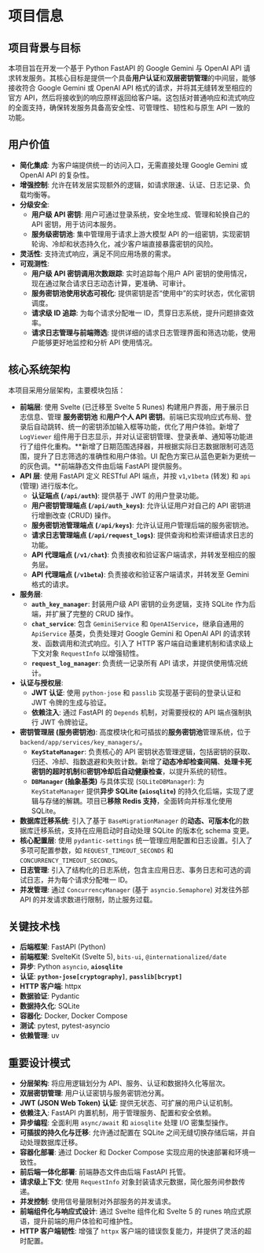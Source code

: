 # 项目信息

## 项目背景与目标

本项目旨在开发一个基于 Python FastAPI 的 Google Gemini 与 OpenAI API 请求转发服务。其核心目标是提供一个具备**用户认证**和**双层密钥管理**的中间层，能够接收符合 Google Gemini 或 OpenAI API 格式的请求，并将其无缝转发至相应的官方 API，然后将接收到的响应原样返回给客户端。这包括对普通响应和流式响应的全面支持，确保转发服务具备高安全性、可管理性、韧性和与原生 API 一致的功能。

## 用户价值

- **简化集成**: 为客户端提供统一的访问入口，无需直接处理 Google Gemini 或 OpenAI API 的复杂性。
- **增强控制**: 允许在转发层实现额外的逻辑，如请求限速、认证、日志记录、负载均衡等。
- **分级安全**:
  - **用户级 API 密钥**: 用户可通过登录系统，安全地生成、管理和轮换自己的 API 密钥，用于访问本服务。
  - **服务级密钥池**: 集中管理用于请求上游大模型 API 的一组密钥，实现密钥轮询、冷却和状态持久化，减少客户端直接暴露密钥的风险。
- **灵活性**: 支持流式响应，满足不同应用场景的需求。
- **可观测性**:
  - **用户级 API 密钥调用次数跟踪**: 实时追踪每个用户 API 密钥的使用情况，现在通过聚合请求日志动态计算，更准确、可审计。
  - **服务密钥池使用状态可视化**: 提供密钥是否“使用中”的实时状态，优化密钥调度。
  - **请求级 ID 追踪**: 为每个请求分配唯一 ID，贯穿日志系统，提升问题排查效率。
  - **请求日志管理与前端筛选**: 提供详细的请求日志管理界面和筛选功能，使用户能够更好地监控和分析 API 使用情况。

## 核心系统架构

本项目采用分层架构，主要模块包括：

- **前端层**: 使用 Svelte (已迁移至 Svelte 5 Runes) 构建用户界面，用于展示日志信息、管理 **服务密钥池** 和**用户个人 API 密钥**。前端已实现响应式布局、登录后自动跳转、统一的密钥添加输入框等功能，优化了用户体验。新增了 `LogViewer` 组件用于日志显示，并对认证密钥管理、登录表单、通知等功能进行了组件化重构。**新增了日期范围选择器，并根据实际日志数据限制可选范围，提升了日志筛选的准确性和用户体验。UI 配色方案已从蓝色更新为更统一的灰色调。**前端静态文件由后端 FastAPI 提供服务。
- **API 层**: 使用 FastAPI 定义 RESTful API 端点，并按 `v1`,`v1beta` (转发) 和 `api` (管理) 进行版本化。
  - **认证端点 (`/api/auth`)**: 提供基于 JWT 的用户登录功能。
  - **用户密钥管理端点 (`/api/auth_keys`)**: 允许认证用户对自己的 API 密钥进行增删改查 (CRUD) 操作。
  - **服务密钥池管理端点 (`/api/keys`)**: 允许认证用户管理后端的服务密钥池。
  - **请求日志管理端点 (`/api/request_logs`)**: 提供查询和检索详细请求日志的功能。
  - **API 代理端点 (`/v1/chat`)**: 负责接收和验证客户端请求，并转发至相应的服务层。
  - **API 代理端点 (`/v1beta`)**: 负责接收和验证客户端请求，并转发至 Gemini 格式的请求。
- **服务层**:
  - **`auth_key_manager`**: 封装用户级 API 密钥的业务逻辑，支持 SQLite 作为后端，并扩展了完整的 CRUD 操作。
  - **`chat_service`**: 包含 `GeminiService` 和 `OpenAIService`，继承自通用的 `ApiService` 基类，负责处理对 Google Gemini 和 OpenAI API 的请求转发、函数调用和流式响应。引入了 HTTP 客户端自动重建机制和请求级上下文对象 `RequestInfo` 以增强韧性。
  - **`request_log_manager`**: 负责统一记录所有 API 请求，并提供使用情况统计。
- **认证与授权层**:
  - **JWT 认证**: 使用 `python-jose` 和 `passlib` 实现基于密码的登录认证和 JWT 令牌的生成与验证。
  - **依赖注入**: 通过 FastAPI 的 `Depends` 机制，对需要授权的 API 端点强制执行 JWT 令牌验证。
- **密钥管理层 (服务密钥池)**: 高度模块化和可插拔的**服务密钥池**管理系统，位于 `backend/app/services/key_managers/`。
  - **`KeyStateManager`**: 负责核心的 API 密钥状态管理逻辑，包括密钥的获取、归还、冷却、指数退避和失败计数。新增了**动态冷却检查间隔**、**处理卡死密钥的超时机制**和**密钥冷却后自动健康检查**，以提升系统的韧性。
  - **`DBManager` (抽象基类)** 与具体实现 (`SQLiteDBManager`): 为 `KeyStateManager` 提供**异步 SQLite (`aiosqlite`)** 的持久化后端，实现了逻辑与存储的解耦。项目已**移除 Redis 支持**，全面转向并标准化使用 SQLite。
- **数据库迁移系统**: 引入了基于 `BaseMigrationManager` 的**动态、可版本化**的数据库迁移系统，支持在应用启动时自动处理 SQLite 的版本化 schema 变更。
- **核心配置层**: 使用 `pydantic-settings` 统一管理应用配置和日志设置。引入了多项可配置参数，如 `REQUEST_TIMEOUT_SECONDS` 和 `CONCURRENCY_TIMEOUT_SECONDS`。
- **日志管理**: 引入了结构化的日志系统，包含主应用日志、事务日志和可选的调试日志，并为每个请求分配唯一 ID。
- **并发管理**: 通过 `ConcurrencyManager` (基于 `asyncio.Semaphore`) 对发往外部 API 的并发请求数进行限制，防止服务过载。

## 关键技术栈

- **后端框架**: FastAPI (Python)
- **前端框架**: SvelteKit (Svelte 5), `bits-ui`, `@internationalized/date`
- **异步**: Python `asyncio`, **`aiosqlite`**
- **认证**: **`python-jose[cryptography]`**, **`passlib[bcrypt]`**
- **HTTP 客户端**: httpx
- **数据验证**: Pydantic
- **数据持久化**: SQLite
- **容器化**: Docker, Docker Compose
- **测试**: pytest, pytest-asyncio
- **依赖管理**: uv

## 重要设计模式

- **分层架构**: 将应用逻辑划分为 API、服务、认证和数据持久化等层次。
- **双层密钥管理**: 用户认证密钥与服务密钥池分离。
- **JWT (JSON Web Token) 认证**: 提供无状态、可扩展的用户认证机制。
- **依赖注入**: FastAPI 内置机制，用于管理服务、配置和安全依赖。
- **异步编程**: 全面利用 `async/await` 和 `aiosqlite` 处理 I/O 密集型操作。
- **可插拔的持久化与迁移**: 允许通过配置在 SQLite 之间无缝切换存储后端，并自动处理数据库迁移。
- **容器化部署**: 通过 Docker 和 Docker Compose 实现应用的快速部署和环境一致性。
- **前后端一体化部署**: 前端静态文件由后端 FastAPI 托管。
- **请求级上下文**: 使用 `RequestInfo` 对象封装请求元数据，简化服务间参数传递。
- **并发控制**: 使用信号量限制对外部服务的并发请求。
- **前端组件化与响应式设计**: 通过 Svelte 组件化和 Svelte 5 的 runes 响应式原语，提升前端的用户体验和可维护性。
- **HTTP 客户端韧性**: 增强了 `httpx` 客户端的错误恢复能力，并提供了灵活的超时配置。
